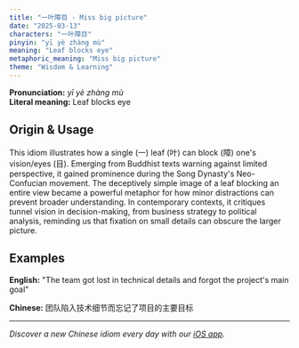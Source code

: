 ```yaml
---
title: "一叶障目 - Miss big picture"
date: "2025-03-13"
characters: "一叶障目"
pinyin: "yī yè zhàng mù"
meaning: "Leaf blocks eye"
metaphoric_meaning: "Miss big picture"
theme: "Wisdom & Learning"
---
```


**Pronunciation:** *yī yè zhàng mù*  
**Literal meaning:** Leaf blocks eye

## Origin & Usage

This idiom illustrates how a single (一) leaf (叶) can block (障) one's vision/eyes (目). Emerging from Buddhist texts warning against limited perspective, it gained prominence during the Song Dynasty's Neo-Confucian movement. The deceptively simple image of a leaf blocking an entire view became a powerful metaphor for how minor distractions can prevent broader understanding. In contemporary contexts, it critiques tunnel vision in decision-making, from business strategy to political analysis, reminding us that fixation on small details can obscure the larger picture.

## Examples

**English:** "The team got lost in technical details and forgot the project's main goal"

**Chinese:** 团队陷入技术细节而忘记了项目的主要目标

---

*Discover a new Chinese idiom every day with our [iOS app](https://apps.apple.com/us/app/daily-chinese-idioms/id6670238264).*
